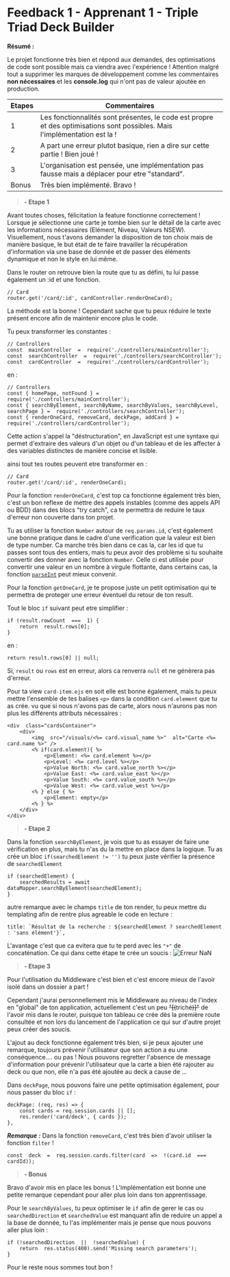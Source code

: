 # Feedback 1 - Apprenant 1 - Triple Triad Deck Builder

**Résumé :**

Le projet fonctionne très bien et répond aux demandes, des optimisations de code sont possible mais ca viendra avec l'expérience !
Attention malgré tout a supprimer les marques de développement comme les commentaires **non nécessaires** et les **console.log** qui n'ont pas de valeur ajoutée en production.

| Etapes | Commentaires                                                                                                               |
| ------ | -------------------------------------------------------------------------------------------------------------------------- |
| 1      | Les fonctionnalités sont présentes, le code est propre et des optimisations sont possibles. Mais l'implémentation est la ! |
| 2      | A part une erreur plutot basique, rien a dire sur cette partie ! Bien joué !                                               |
| 3      | L'organisation est pensée, une implémentation pas fausse mais a déplacer pour etre "standard".                             |
| Bonus  | Très bien implémenté. Bravo !                                                                                              |

> **- Etape 1**

Avant toutes choses, félicitation la feature fonctionne correctement !
Lorsque je sélectionne une carte je tombe bien sur le détail de la carte avec les informations nécessaires (Elément, Niveau, Valeurs NSEW).
Visuellement, nous t'avons demander la disposition de ton choix mais de manière basique, le but était de te faire travailler la récupération d'information via une base de donnée et de passer des éléments dynamique et non le style en lui même.

Dans le router on retrouve bien la route que tu as défini, tu lui passe également un :id et une fonction.

    // Card
    router.get('/card/:id', cardController.renderOneCard);

La méthode est la bonne ! Cependant sache que tu peux réduire le texte présent encore afin de maintenir encore plus le code.

Tu peux transformer les constantes :

    // Controllers
    const  mainController  =  require('./controllers/mainController');
    const  searchController  =  require('./controllers/searchController');
    const  cardController  =  require('./controllers/cardController');

en :

    // Controllers
    const { homePage, notFound } =  require('./controllers/mainController');
    const { searchByElement, searchByName, searchByValues, searchByLevel, searchPage } =  require('./controllers/searchController');
    const { renderOneCard, removeCard, deckPage, addCard } =  require('./controllers/cardController');

Cette action s'appel la "déstructuration", en JavaScript est une syntaxe qui permet d'extraire des valeurs d'un objet ou d'un tableau et de les affecter à des variables distinctes de manière concise et lisible.

ainsi tout tes routes peuvent etre transformer en :

    // Card
    router.get('/card/:id', renderOneCard);

Pour la fonction `renderOneCard`, c'est top ca fonctionne également très bien, c'est un bon reflexe de mettre des appels instables (comme des appels API ou BDD) dans des blocs "try catch", ca te permettra de reduire le taux d'erreur non couverte dans ton projet.

Tu as utiliser la fonction `Number` autour de `req.params.id`, c'est également une bonne pratique dans le cadre d'une verification que la valeur est bien de type number. Ca marche très bien dans ce cas la, car les id que tu passes sont tous des entiers, mais tu peux avoir des problème si tu souhaite convertir des donner avec la fonction `Number`. Celle ci est utilisée pour convertir une valeur en un nombre à virgule flottante, dans certains cas, la fonction [`parseInt`](https://developer.mozilla.org/fr/docs/Web/JavaScript/Reference/Global_Objects/parseInt) peut mieux convenir.

Pour la fonction `getOneCard`, je te propose juste un petit optimisation qui te permettra de proteger une erreur éventuel du retour de ton result.

Tout le bloc `if` suivant peut etre simplifier :

    if (result.rowCount  ===  1) {
        return  result.rows[0];
    }

en :

    return result.rows[0] || null;

Si, `result` ou `rows` est en erreur, alors ca renverra `null` et ne génèrera pas d'erreur.

Pour ta view `card-item.ejs` en soit elle est bonne également, mais tu peux mettre l'ensemble de tes balises `<p>` dans la condition `card.element` que tu as crée. vu que si nous n'avons pas de carte, alors nous n'aurons pas non plus les différents attributs nécessaires :

    <div  class="cardsContainer">
        <div>
    	    <img  src="/visuals/<%= card.visual_name %>"  alt="Carte <%= card.name %>" />
    	    <% if(card.element){ %>
    		    <p>Element: <%= card.element %></p>
    		    <p>Level: <%= card.level %></p>
    		    <p>Value North: <%= card.value_north %></p>
    		    <p>Value East: <%= card.value_east %></p>
    		    <p>Value South: <%= card.value_south %></p>
    		    <p>Value West: <%= card.value_west %></p>
    	    <% } else { %>
    		    <p>Element: empty</p>
    	    <% } %>
        </div>
    </div>

> **- Etape 2**

Dans la fonction `searchByElement`, je vois que tu as essayer de faire une vérification en plus, mais tu n'as du la mettre en place dans la logique. Tu as crée un bloc `if(searchedElement != '')` tu peux juste vérifier la présence de `searchedElement`

    if (searchedElement) {
        searchedResults = await dataMapper.searchByElement(searchedElement);
    }

autre remarque avec le champs `title` de ton render, tu peux mettre du templating afin de rentre plus agreable le code en lecture :

    title: `Résultat de la recherche : ${searchedElement ? searchedElement : 'sans élément'}`,

L'avantage c'est que ca evitera que tu te perd avec les `"+"` de concaténation. Ce qui dans cette étape te crée un soucis :
![Erreur NaN](https://i.imgur.com/BExNCFO.png)

> **- Etape 3**

Pour l'utilisation du Middleware c'est bien et c'est encore mieux de l'avoir isolé dans un dossier a part !

Cependant j'aurai personnellement mis le Middleware au niveau de l'index en "global" de ton application, actuellement c'est un peu ~~"[(~~triché~~)]"~~ de l'avoir mis dans le router, puisque ton tableau ce crée dès la première route consultée et non lors du lancement de l'application ce qui sur d'autre projet peux créer des soucis.

L'ajout au deck fonctionne également très bien, si je peux ajouter une remarque, toujours prévenir l'utilisateur que son action a eu une conséquence.... ou pas !
Nous pouvons regretter l'absence de message d'information pour prévenir l'utilisateur que la carte a bien été rajouter au deck ou que non, elle n'a pas été ajoutée au deck a cause de ...

Dans `deckPage`, nous pouvons faire une petite optimisation également, pour nous passer du bloc `if` :

    deckPage: (req, res) => {
    	const cards = req.session.cards || [];
    	res.render('card/deck', { cards });
    },

**_Remarque :_** Dans la fonction `removeCard`, c'est très bien d'avoir utiliser la fonction `filter` !

    const  deck  =  req.session.cards.filter(card  =>  !(card.id  ===  cardId));

> **- Bonus**

Bravo d'avoir mis en place les bonus ! L'implémentation est bonne une petite remarque cependant pour aller plus loin dans ton apprentissage.

Pour le `searchByValues`, tu peux optimiser le `if` afin de gerer le cas ou `searchedDirection` et `searchedValue` est manquant afin de reduire un appel a la base de donnée, tu l'as implémenter mais je pense que nous pouvons aller plus loin :

    if (!searchedDirection  ||  !searchedValue) {
        return  res.status(400).send('Missing search parameters');
    }

Pour le reste nous sommes tout bon !
